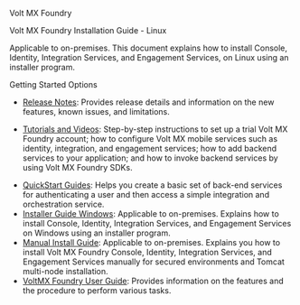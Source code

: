                      

Volt MX  Foundry

Volt MX  Foundry Installation Guide - Linux

Applicable to on-premises. This document explains how to install Console, Identity, Integration Services, and Engagement Services, on Linux using an installer program.

<!-- Revision History -->

<!-- | Date | Document Version | Description of Modifications/Release |
| --- | --- | --- |
| 02/03/2020 | 2.1 | Document published for the V9 SP2 FixPack 1 release. The following modifications have been made: Added support for WebLogic 14c |
| 12/14/2020 | 2.0 | Document published for V9 SP2 release. The following modifications have been made: Support for Oracle 19.c Support for MySQL 5.7.31. Support for MySQL Cluster with Group Replication. Support for case sensitive collations on MSSQL Server. |
| 04/06/2020 | 1.0 | Document published for V9 release. | -->


Getting Started Options

*   [Release Notes](../../../Foundry/voltmx_foundry_release_notes/Content/VoltMX_Foundry_Release_Notes.md): Provides release details and information on the new features, known issues, and limitations.

<!-- *   [Tutorials and Videos](../../../tutorials/voltmxfoundry/Content/Overview.md): Step-by-step instructions to set up a trial Volt MX Foundry account; how to configure Volt MX mobile services such as identity, integration, and engagement services; how to add backend services to your application; and how to invoke backend services by using Volt MX Foundry SDKs. -->

*   [Tutorials and Videos](../../../tutorials/appFactory.md): Step-by-step instructions to set up a trial Volt MX Foundry account; how to configure Volt MX mobile services such as identity, integration, and engagement services; how to add backend services to your application; and how to invoke backend services by using Volt MX Foundry SDKs.

<!-- *   [QuickStart Guides](../../../Foundry/voltmx_foundry_quickstart_guide/Content/voltmx_foundry_quickstart_guide.md): Helps you create a basic set of back-end services for authenticating a user and then access a simple integration and orchestration service. -->

*   [QuickStart Guides](../../../tutorials/voltmxFoundryOverview.md): Helps you create a basic set of back-end services for authenticating a user and then access a simple integration and orchestration service.
*   [Installer Guide Windows](../../../Foundry/voltmx_foundry_windows_install_guide/Content/Introduction.md): Applicable to on-premises. Explains how to install Console, Identity, Integration Services, and Engagement Services on Windows using an installer program.
*   [Manual Install Guide](../../../Foundry/voltmx_foundry_manual_install_guide/Content/Introduction.md): Applicable to on-premises. Explains you how to install Volt MX Foundry Console, Identity, Integration Services, and Engagement Services manually for secured environments and Tomcat multi-node installation.
*   [VoltMX Foundry User Guide](../../../Foundry/voltmx_foundry_user_guide/Content/Introduction.md): Provides information on the features and the procedure to perform various tasks.
